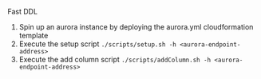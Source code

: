 Fast DDL

1. Spin up an aurora instance by deploying the aurora.yml cloudformation template
2. Execute the setup script
`./scripts/setup.sh -h <aurora-endpoint-address>`
3. Execute the add column script
`./scripts/addColumn.sh -h <aurora-endpoint-address>`
